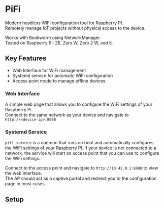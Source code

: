 # PiFi

Modern headless WiFi configuration tool for Raspberry Pi.    
Remotely manage IoT projects without physical access to the device.

Works with Bookworm using NetworkManager.  
Tested on Raspberry Pi: 2B, Zero W, Zero 2 W, and 5. 

## Key Features
- Web Interface for WiFi management
- Systemd service for automatic WiFi configuration
- Access point mode to manage offline devices

### Web Interface

A simple web page that allows you to configure the WiFi settings of your Raspberry Pi.   
Connect to the same network as your device and navigate to `http://<device-ip>:8088`

### Systemd Service

`pifi.service` is a daemon that runs on boot and automatically configures the WiFi settings of your Raspberry Pi.
If your device is not connected to a network, the service will start an access point that you can use to configure the WiFi settings.

Connect to the access point and navigate to `http://10.42.0.1:8088` to view the web interface.   
The AP should act as a captive portal and redirect you to the configuration page in most cases.

## Setup